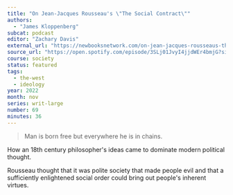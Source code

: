 ```yaml
---
title: "On Jean-Jacques Rousseau's \"The Social Contract\""
authors:
  - "James Kloppenberg"
subcat: podcast
editor: "Zachary Davis"
external_url: "https://newbooksnetwork.com/on-jean-jacques-rousseaus-the-social-contract"
source_url: "https://open.spotify.com/episode/3SLj01JvyI4jjdWEr4bmjG?si=jqkU92sVQq2AFP8fyT4ENQ"
course: society
status: featured
tags:
  - the-west
  - ideology
year: 2022
month: nov
series: writ-large
number: 69
minutes: 36
---
```


> Man is born free but everywhere he is in chains.

How an 18th century philosopher's ideas came to dominate modern political thought.

Rousseau thought that it was polite society that made people evil and that a sufficiently enlightened social order could bring out people's inherent virtues.
